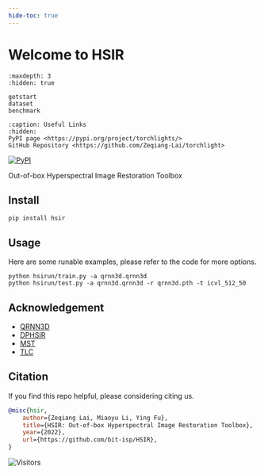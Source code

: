 ```yaml
---
hide-toc: true
---
```


# Welcome to HSIR


```{toctree}
:maxdepth: 3
:hidden: true

getstart
dataset
benchmark
```


```{toctree}
:caption: Useful Links
:hidden:
PyPI page <https://pypi.org/project/torchlights/>
GitHub Repository <https://github.com/Zeqiang-Lai/torchlight>
```


[![PyPI](https://img.shields.io/pypi/v/hsir)](https://pypi.org/project/hsir/)

Out-of-box Hyperspectral Image Restoration Toolbox


## Install

```shell
pip install hsir
```

## Usage

Here are some runable examples, please refer to the code for more options.

```shell
python hsirun/train.py -a qrnn3d.qrnn3d
python hsirun/test.py -a qrnn3d.qrnn3d -r qrnn3d.pth -t icvl_512_50
```


## Acknowledgement

- [QRNN3D](https://github.com/Vandermode/QRNN3D)
- [DPHSIR](https://github.com/Zeqiang-Lai/DPHSIR)
- [MST](https://github.com/caiyuanhao1998/MST)
- [TLC](https://github.com/megvii-research/TLC)

## Citation

If you find this repo helpful, please considering citing us.

```bibtex
@misc{hsir,
    author={Zeqiang Lai, Miaoyu Li, Ying Fu},
    title={HSIR: Out-of-box Hyperspectral Image Restoration Toolbox},
    year={2022},
    url={https://github.com/bit-isp/HSIR},
}
```

![Visitors](https://api.visitorbadge.io/api/visitors?path=https%3A%2F%2Fgithub.com%2Fbit-isp%2FHSIR&countColor=%23263759&style=flat)